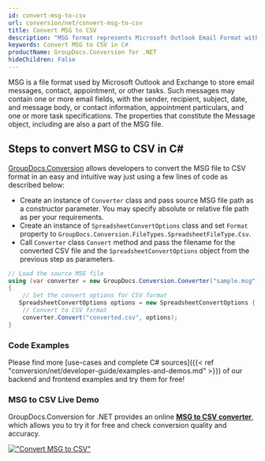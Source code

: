 ```yaml
---
id: convert-msg-to-csv
url: conversion/net/convert-msg-to-csv
title: Convert MSG to CSV
description: "MSG format represents Microsoft Outlook Email Format with .msg extension. Learn how to convert MSG to CSV file programmatically in C# language using GroupDocs.Conversion for .NET library."
keywords: Convert MSG to CSV in C#
productName: GroupDocs.Conversion for .NET
hideChildren: False
---
```


MSG is a file format used by Microsoft Outlook and Exchange to store email messages, contact, appointment, or other tasks. Such messages may contain one or more email fields, with the sender, recipient, subject, date, and message body, or contact information, appointment particulars, and one or more task specifications. The properties that constitute the Message object, including are also a part of the MSG file.

## Steps to convert MSG to CSV in C#

[GroupDocs.Conversion](https://products.groupdocs.com/conversion/net) allows developers to convert the MSG file to CSV format in an easy and intuitive way just using a few lines of code as described below:

* Create an instance of `Converter` class and pass source MSG file path as a constructor parameter. You may specify absolute or relative file path as per your requirements. 
* Create an instance of `SpreadsheetConvertOptions` class and set `Format` property to `GroupDocs.Conversion.FileTypes.SpreadsheetFileType.Csv`.
* Call `Converter` class `Convert` method and pass the filename for the converted CSV file and the `SpreadsheetConvertOptions` object from the previous step as parameters.

```csharp
// Load the source MSG file
using (var converter = new GroupDocs.Conversion.Converter("sample.msg"))
{
    // Set the convert options for CSV format
   SpreadsheetConvertOptions options = new SpreadsheetConvertOptions { Format = GroupDocs.Conversion.FileTypes.SpreadsheetFileType.Csv };
    // Convert to CSV format
    converter.Convert("converted.csv", options);
}
```

### Code Examples

Please find more [use-cases and complete C# sources]({{< ref "conversion/net/developer-guide/examples-and-demos.md" >}}) of our backend and frontend examples and try them for free!

### MSG to CSV Live Demo

GroupDocs.Conversion for .NET provides an online [**MSG to CSV converter**](https://products.groupdocs.app/conversion/msg-to-csv), which allows you to try it for free and check conversion quality and accuracy.

[!["Convert MSG to CSV"](conversion/net/images/convert-to-csv/convert-msg-to-csv.png)](https://products.groupdocs.app/conversion/msg-to-csv)
